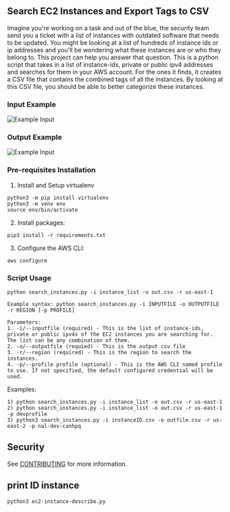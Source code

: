 ## Search EC2 Instances and Export Tags to CSV

Imagine you're working on a task and out of the blue, the security team send you a ticket with a list of instances with outdated software that needs to be updated.  You might be looking at a list of hundreds of instance ids or ip addresses and you'll be wondering what these instances are or who they belong to.  This project can help you answer that question.  This is a python script that takes in a list of instance-ids, private or public ipv4 addresses and searches for them in your AWS account.  For the ones it finds, it creates a CSV file that contains the combined tags of all the instances.  By looking at this CSV file, you should be able to better categorize these instances.

### Input Example

![Example Input](images/input.png?raw=true "Title")

### Output Example

![Example Input](images/output.png?raw=true "Title")

### Pre-requisites Installation

1. Install and Setup virtualenv

  ```
  python3 -m pip install virtualenv
  python3 -m venv env
  source env/bin/activate
  ```
2. Install packages:
  ```
  pip3 install -r requirements.txt
  ```
3. Configure the AWS CLI:
  ```
  aws configure
  ```
  
### Script Usage
```
python search_instances.py -i instance_list -o out.csv -r us-east-1

Example syntax: python search_instances.py -i INPUTFILE -o OUTPUTFILE -r REGION [-p PROFILE]

Parameters:
1. -i/--inputfile (required) - This is the list of instance-ids, private or public ipv4s of the EC2 instances you are searching for.  The list can be any combination of them.
2. -o/--outputfile (requied) - This is the output csv file
3. -r/--region (required) - This is the region to search the instances.
4. -p/--profile profile (optional) - This is the AWS CLI named profile to use. If not specified, the default configured credential will be used.
```

Examples:
```
1) python search_instances.py -i instance_list -o out.csv -r us-east-1
2) python search_instances.py -i instance_list -o out.csv -r us-east-1 -p devprofile
3) python3 search_instances.py -i instanceID.csv -o outfile.csv -r us-east-2 -p nal-dev-canhpq
```

## Security

See [CONTRIBUTING](CONTRIBUTING.md#security-issue-notifications) for more information.

## print ID instance 
```
python3 ec2-instance-describe.py
```